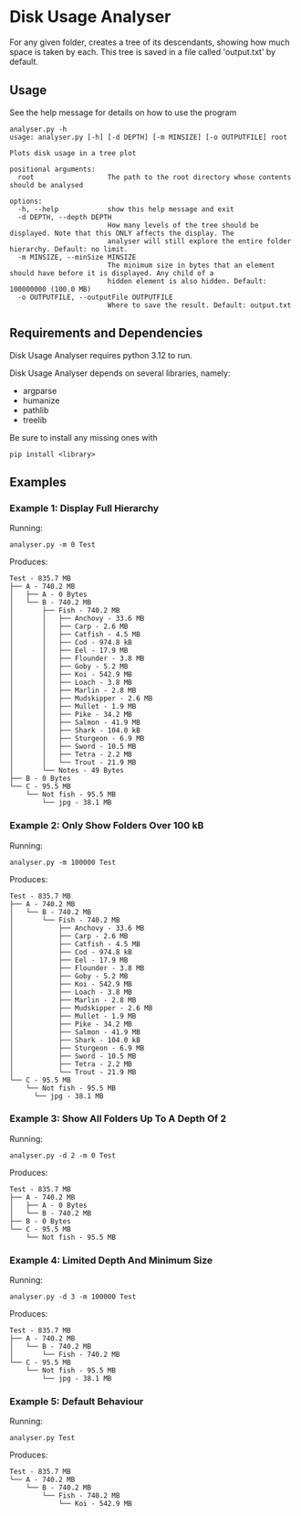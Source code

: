 # Disk Usage Analyser

For any given folder, creates a tree of its descendants, showing how much space is taken by each. This tree is saved in a file called 'output.txt' by default.

## Usage

See the help message for details on how to use the program

    analyser.py -h
    usage: analyser.py [-h] [-d DEPTH] [-m MINSIZE] [-o OUTPUTFILE] root

    Plots disk usage in a tree plot

    positional arguments:
      root                  The path to the root directory whose contents should be analysed

    options:
      -h, --help            show this help message and exit
      -d DEPTH, --depth DEPTH
                            How many levels of the tree should be displayed. Note that this ONLY affects the display. The
                            analyser will still explore the entire folder hierarchy. Default: no limit.
      -m MINSIZE, --minSize MINSIZE
                            The minimum size in bytes that an element should have before it is displayed. Any child of a
                            hidden element is also hidden. Default: 100000000 (100.0 MB)
      -o OUTPUTFILE, --outputFile OUTPUTFILE
                            Where to save the result. Default: output.txt

## Requirements and Dependencies

Disk Usage Analyser requires python 3.12 to run.

Disk Usage Analyser depends on several libraries, namely:
- argparse
- humanize
- pathlib
- treelib

Be sure to install any missing ones with

    pip install <library>

## Examples

### Example 1: Display Full Hierarchy

Running:

    analyser.py -m 0 Test

Produces:

    Test - 835.7 MB
    ├── A - 740.2 MB
    │   ├── A - 0 Bytes
    │   └── B - 740.2 MB
    │       ├── Fish - 740.2 MB
    │       │   ├── Anchovy - 33.6 MB
    │       │   ├── Carp - 2.6 MB
    │       │   ├── Catfish - 4.5 MB
    │       │   ├── Cod - 974.8 kB
    │       │   ├── Eel - 17.9 MB
    │       │   ├── Flounder - 3.8 MB
    │       │   ├── Goby - 5.2 MB
    │       │   ├── Koi - 542.9 MB
    │       │   ├── Loach - 3.8 MB
    │       │   ├── Marlin - 2.8 MB
    │       │   ├── Mudskipper - 2.6 MB
    │       │   ├── Mullet - 1.9 MB
    │       │   ├── Pike - 34.2 MB
    │       │   ├── Salmon - 41.9 MB
    │       │   ├── Shark - 104.0 kB
    │       │   ├── Sturgeon - 6.9 MB
    │       │   ├── Sword - 10.5 MB
    │       │   ├── Tetra - 2.2 MB
    │       │   └── Trout - 21.9 MB
    │       └── Notes - 49 Bytes
    ├── B - 0 Bytes
    └── C - 95.5 MB
        └── Not fish - 95.5 MB
            └── jpg - 38.1 MB

### Example 2: Only Show Folders Over 100 kB

Running: 

    analyser.py -m 100000 Test
    
Produces:

    Test - 835.7 MB
    ├── A - 740.2 MB
    │   └── B - 740.2 MB
    │       └── Fish - 740.2 MB
    │           ├── Anchovy - 33.6 MB
    │           ├── Carp - 2.6 MB
    │           ├── Catfish - 4.5 MB
    │           ├── Cod - 974.8 kB
    │           ├── Eel - 17.9 MB
    │           ├── Flounder - 3.8 MB
    │           ├── Goby - 5.2 MB
    │           ├── Koi - 542.9 MB
    │           ├── Loach - 3.8 MB
    │           ├── Marlin - 2.8 MB
    │           ├── Mudskipper - 2.6 MB
    │           ├── Mullet - 1.9 MB
    │           ├── Pike - 34.2 MB
    │           ├── Salmon - 41.9 MB
    │           ├── Shark - 104.0 kB
    │           ├── Sturgeon - 6.9 MB
    │           ├── Sword - 10.5 MB
    │           ├── Tetra - 2.2 MB
    │           └── Trout - 21.9 MB
    └── C - 95.5 MB
        └── Not fish - 95.5 MB
          └── jpg - 38.1 MB


### Example 3: Show All Folders Up To A Depth Of 2

Running:

    analyser.py -d 2 -m 0 Test

Produces:

    Test - 835.7 MB
    ├── A - 740.2 MB
    │   ├── A - 0 Bytes
    │   └── B - 740.2 MB
    ├── B - 0 Bytes
    └── C - 95.5 MB
        └── Not fish - 95.5 MB


### Example 4: Limited Depth And Minimum Size

Running:

    analyser.py -d 3 -m 100000 Test

Produces:

    Test - 835.7 MB
    ├── A - 740.2 MB
    │   └── B - 740.2 MB
    │       └── Fish - 740.2 MB
    └── C - 95.5 MB
        └── Not fish - 95.5 MB
            └── jpg - 38.1 MB  

### Example 5: Default Behaviour

Running:

    analyser.py Test

Produces:

    Test - 835.7 MB
    └── A - 740.2 MB
        └── B - 740.2 MB
            └── Fish - 740.2 MB
                └── Koi - 542.9 MB
